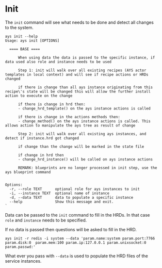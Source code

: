 # Init

The `init` command will see what needs to be done and detect all changes to the system.

```shell
ays init --help
Usage: ays init [OPTIONS]

  ==== BASE ====

      When using data the data is passed to the specific instance, if data used also role and instance needs to be used

      Step 1: init will walk over all existing recipes (AYS actor templates in local context) and will see if recipe actions or HRDs changed

      if there is change than all ays instance originating from this recipe\'s state will be changed this will allow the further install action to execute on the change

      if there is change in hrd then: 
      - change_hrd_template() on the ays instance actions is called

      if there is change in the actions methods then: 
      - change_method() on the ays instance actions is called. This allows action to manipulate the ays tree as result of change

      Step 2: init will walk over all existing ays instances, and detect if instance.hrd got changed

      if change than the change will be marked in the state file

      if change in hrd then
      - change_hrd_instance() will be called on ays instance actions

      REMARK: blueprints are no longer processed in init step, use the ays blueprint command


Options:
  -r, --role TEXT      optional role for ays instances to init
  -i, --instance TEXT  optional name of instance
  -d, --data TEXT      data to populate a specific instance
  --help               Show this message and exit.
`
```

Data can be passed to the `init` command to fill in the HRDs. In that case `role` and `instance` needs to be specified.

If no data is passed then questions will be asked to fill in the HRD.

```shell
ays init -r redis -i system --data 'param.name:system param.port:7766 param.disk:0  param.mem:100 param.ip:127.0.0.1 param.unixsocket:0 param.passwd:'
```

What ever you pass with `--data` is used to populate the HRD files of the service instances.
